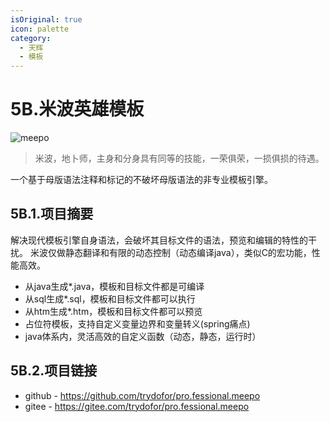 ```yaml
---
isOriginal: true
icon: palette
category:
  - 天辉
  - 模板
---
```


# 5B.米波英雄模板

![meepo](/meepo_icon.png)

> 米波，地卜师，主身和分身具有同等的技能，一荣俱荣，一损俱损的待遇。

一个基于母版语法注释和标记的不破坏母版语法的非专业模板引擎。

## 5B.1.项目摘要

解决现代模板引擎自身语法，会破坏其目标文件的语法，预览和编辑的特性的干扰。
米波仅做静态翻译和有限的动态控制（动态编译java），类似C的宏功能，性能高效。

* 从java生成*.java，模板和目标文件都是可编译
* 从sql生成*.sql，模板和目标文件都可以执行
* 从htm生成*.htm，模板和目标文件都可以预览
* 占位符模板，支持自定义变量边界和变量转义(spring痛点)
* java体系内，灵活高效的自定义函数（动态，静态，运行时）

## 5B.2.项目链接

* github - <https://github.com/trydofor/pro.fessional.meepo>
* gitee - <https://gitee.com/trydofor/pro.fessional.meepo>
